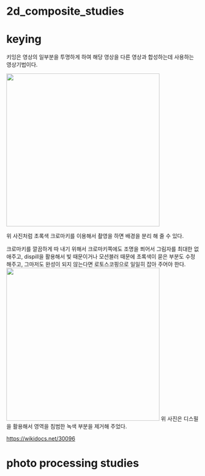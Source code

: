 # 2d_composite_studies
# keying
키잉은 영상의 일부분을 투명하게 하여 해당 영상을 다른 영상과 합성하는데 사용하는 영상기법이다.

<img src="https://cdn.elearningindustry.com/wp-content/uploads/2017/02/chroma-key-technology-in-elearning-utilizing-virtual-studios-to-create-effective-training.jpg" width="400">

위 사진처럼 초록색 크로마키를 이용해서 촬영을 하면 배경을 분리 해 줄 수 있다.


크로마키를 깔끔하게 따 내기 위해서 크로마키쪽에도 조명을 쬐어서 그림자를 최대한 없애주고, dispill을 활용해서 빛 때문이거나 모션블러 때문에 초록색이 묻은 부분도 수정해주고, 그마저도 완성이 되지 않는다면 로토스코핑으로 일일히 잡아 주어야 한다.
<img src="https://luismpla.com/wp-content/uploads/2016/05/Despilling_sample.jpg" width="400">
위 사진은 디스필을 활용해서 영역을 침범한 녹색 부분을 제거해 주었다.

https://wikidocs.net/30096
# photo processing studies
